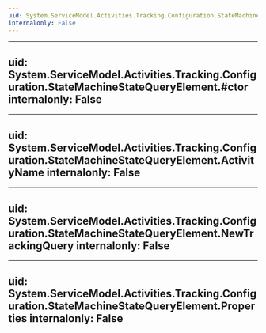```yaml
---
uid: System.ServiceModel.Activities.Tracking.Configuration.StateMachineStateQueryElement
internalonly: False
---
```


---
uid: System.ServiceModel.Activities.Tracking.Configuration.StateMachineStateQueryElement.#ctor
internalonly: False
---

---
uid: System.ServiceModel.Activities.Tracking.Configuration.StateMachineStateQueryElement.ActivityName
internalonly: False
---

---
uid: System.ServiceModel.Activities.Tracking.Configuration.StateMachineStateQueryElement.NewTrackingQuery
internalonly: False
---

---
uid: System.ServiceModel.Activities.Tracking.Configuration.StateMachineStateQueryElement.Properties
internalonly: False
---
